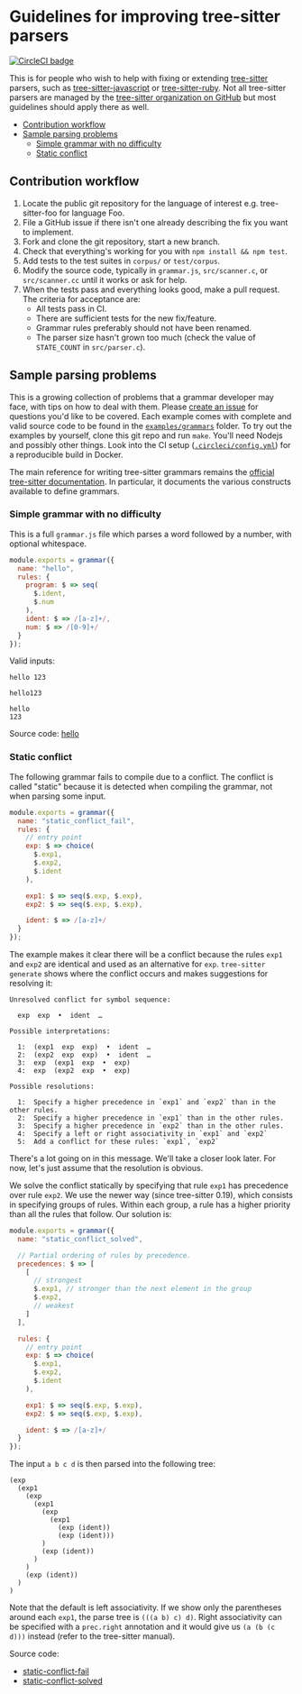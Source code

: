 Guidelines for improving tree-sitter parsers
==
[![CircleCI badge](https://circleci.com/gh/returntocorp/tree-sitter-guidelines.svg?style=svg)](https://app.circleci.com/pipelines/github/returntocorp/tree-sitter-guidelines)

This is for people who wish to help with fixing or extending
[tree-sitter](https://tree-sitter.github.io/) parsers, such as
[tree-sitter-javascript](https://github.com/tree-sitter/tree-sitter-javascript)
or [tree-sitter-ruby](https://github.com/tree-sitter/tree-sitter-ruby).
Not all tree-sitter parsers are managed by the [tree-sitter
organization on GitHub](https://github.com/tree-sitter) but most
guidelines should apply there as well.

* [Contribution workflow](#workflow)
* [Sample parsing problems](#problems)
  - [Simple grammar with no difficulty](#hello)
  - [Static conflict](#static-conflict)

<a name="workflow"></a> Contribution workflow
--

1. Locate the public git repository for the language of interest
   e.g. tree-sitter-foo for language Foo.
2. File a GitHub issue if there isn't one already describing the fix
   you want to implement.
3. Fork and clone the git repository, start a new branch.
4. Check that everything's working for you with `npm install && npm
   test`.
5. Add tests to the test suites in `corpus/` or `test/corpus`.
6. Modify the source code, typically in `grammar.js`, `src/scanner.c`,
   or `src/scanner.cc` until it works or ask for help.
7. When the tests pass and everything looks good, make a pull
   request. The criteria for acceptance are:
   - All tests pass in CI.
   - There are sufficient tests for the new fix/feature.
   - Grammar rules preferably should not have been renamed.
   - The parser size hasn't grown too much (check the value
     of `STATE_COUNT` in `src/parser.c`).

<a name="problems"></a> Sample parsing problems
--

This is a growing collection of problems that a grammar developer may
face, with tips on how to deal with them. Please [create an
issue](https://github.com/returntocorp/tree-sitter-guidelines/issues)
for questions you'd like to be covered. Each example comes with
complete and valid source code to be found in the
[`examples/grammars`](examples/grammars) folder. To try out the
examples by yourself, clone this git repo and run
`make`. You'll need Nodejs and possibly other things. Look into the CI
setup ([`.circleci/config.yml`](.circleci/config.yml)) for a
reproducible build in Docker.

The main reference for writing tree-sitter grammars remains the
[official tree-sitter
documentation](https://tree-sitter.github.io/tree-sitter/creating-parsers). In
particular, it documents the various constructs available to define grammars.

### <a name="hello"></a> Simple grammar with no difficulty

This is a full `grammar.js` file which parses a word followed by a
number, with optional whitespace.

```js
module.exports = grammar({
  name: "hello",
  rules: {
    program: $ => seq(
      $.ident,
      $.num
    ),
    ident: $ => /[a-z]+/,
    num: $ => /[0-9]+/
  }
});
```

Valid inputs:
```
hello 123
```

```
hello123
```

```
hello
123
```

Source code: [hello](examples/grammars/hello)

### <a name="static-conflict"></a> Static conflict

The following grammar fails to compile due to a conflict. The conflict
is called "static" because it is detected when compiling the
grammar, not when parsing some input.

```js
module.exports = grammar({
  name: "static_conflict_fail",
  rules: {
    // entry point
    exp: $ => choice(
      $.exp1,
      $.exp2,
      $.ident
    ),

    exp1: $ => seq($.exp, $.exp),
    exp2: $ => seq($.exp, $.exp),

    ident: $ => /[a-z]+/
  }
});
```

The example makes it clear there will be a conflict because the rules
`exp1` and `exp2` are identical and used as an alternative for
`exp`. `tree-sitter generate` shows where the conflict occurs and
makes suggestions for resolving it:

```
Unresolved conflict for symbol sequence:

  exp  exp  •  ident  …

Possible interpretations:

  1:  (exp1  exp  exp)  •  ident  …
  2:  (exp2  exp  exp)  •  ident  …
  3:  exp  (exp1  exp  •  exp)
  4:  exp  (exp2  exp  •  exp)

Possible resolutions:

  1:  Specify a higher precedence in `exp1` and `exp2` than in the other rules.
  2:  Specify a higher precedence in `exp1` than in the other rules.
  3:  Specify a higher precedence in `exp2` than in the other rules.
  4:  Specify a left or right associativity in `exp1` and `exp2`
  5:  Add a conflict for these rules: `exp1`, `exp2`
```

There's a lot going on in this message. We'll take a closer look
later. For now, let's just assume that the resolution is obvious.

We solve the conflict statically by
specifying that rule `exp1` has precedence over rule `exp2`. We use
the newer way (since tree-sitter 0.19), which consists in specifying
groups of rules. Within each group, a rule has a higher priority than
all the rules that follow. Our solution is:

```js
module.exports = grammar({
  name: "static_conflict_solved",

  // Partial ordering of rules by precedence.
  precedences: $ => [
    [
      // strongest
      $.exp1, // stronger than the next element in the group
      $.exp2,
      // weakest
    ]
  ],

  rules: {
    // entry point
    exp: $ => choice(
      $.exp1,
      $.exp2,
      $.ident
    ),

    exp1: $ => seq($.exp, $.exp),
    exp2: $ => seq($.exp, $.exp),

    ident: $ => /[a-z]+/
  }
});
```

The input `a b c d` is then parsed into the following tree:
```
(exp
  (exp1
    (exp
      (exp1
        (exp
          (exp1
            (exp (ident))
            (exp (ident)))
        )
        (exp (ident))
      )
    )
    (exp (ident))
  )
)
```

Note that the default is left associativity. If we show only
the parentheses around each `exp1`, the parse tree is `(((a b) c) d)`.
Right associativity can be specified with a `prec.right` annotation
and it would give us `(a (b (c d)))` instead (refer to the tree-sitter
manual).

Source code:
* [static-conflict-fail](examples/grammars/static-conflict-fail)
* [static-conflict-solved](examples/grammars/static-conflict-solved)
